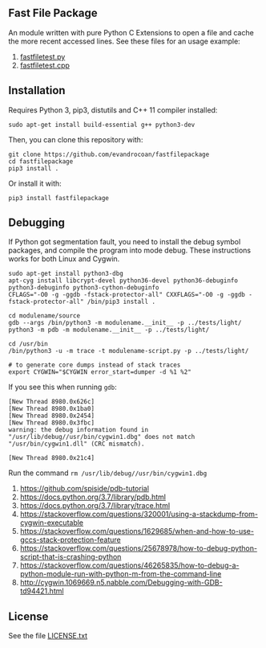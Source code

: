 
## Fast File Package

An module written with pure Python C Extensions to open a file and
cache the more recent accessed lines.
See these files for an usage example:
1. [fastfiletest.py](fastfiletest.py)
1. [fastfiletest.cpp](fastfiletest.cpp)


## Installation

Requires Python 3,
pip3, distutils and
C++ 11 compiler installed:
```
sudo apt-get install build-essential g++ python3-dev
```

Then, you can clone this repository with:
```
git clone https://github.com/evandrocoan/fastfilepackage
cd fastfilepackage
pip3 install .
```

Or install it with:
```
pip3 install fastfilepackage
```


## Debugging

If Python got segmentation fault,
you need to install the debug symbol packages,
and compile the program into mode debug.
These instructions works for both Linux and
Cygwin.
```
sudo apt-get install python3-dbg
apt-cyg install libcrypt-devel python36-devel python36-debuginfo python3-debuginfo python3-cython-debuginfo
CFLAGS="-O0 -g -ggdb -fstack-protector-all" CXXFLAGS="-O0 -g -ggdb -fstack-protector-all" /bin/pip3 install .

cd modulename/source
gdb --args /bin/python3 -m modulename.__init__ -p ../tests/light/
python3 -m pdb -m modulename.__init__ -p ../tests/light/

cd /usr/bin
/bin/python3 -u -m trace -t modulename-script.py -p ../tests/light/

# to generate core dumps instead of stack traces
export CYGWIN="$CYGWIN error_start=dumper -d %1 %2"
```

If you see this when running `gdb`:
```
[New Thread 8980.0x626c]
[New Thread 8980.0x1ba0]
[New Thread 8980.0x2454]
[New Thread 8980.0x3fbc]
warning: the debug information found in "/usr/lib/debug//usr/bin/cygwin1.dbg" does not match "/usr/bin/cygwin1.dll" (CRC mismatch).

[New Thread 8980.0x21c4]
```
Run the command `rm /usr/lib/debug//usr/bin/cygwin1.dbg`

1. https://github.com/spiside/pdb-tutorial
1. https://docs.python.org/3.7/library/pdb.html
1. https://docs.python.org/3.7/library/trace.html
1. https://stackoverflow.com/questions/320001/using-a-stackdump-from-cygwin-executable
1. https://stackoverflow.com/questions/1629685/when-and-how-to-use-gccs-stack-protection-feature
1. https://stackoverflow.com/questions/25678978/how-to-debug-python-script-that-is-crashing-python
1. https://stackoverflow.com/questions/46265835/how-to-debug-a-python-module-run-with-python-m-from-the-command-line
1. http://cygwin.1069669.n5.nabble.com/Debugging-with-GDB-td94421.html

## License

See the file [LICENSE.txt](LICENSE.txt)

